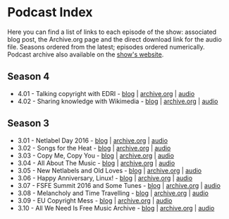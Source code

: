 # Podcast Index

Here you can find a list of links to each episode of the show: associated blog post, the Archive.org page and the direct download link for the audio file. Seasons ordered from the latest; episodes ordered numerically. Podcast archive also available on the [show's website](https://www.whitemarketpodcast.co.uk/podcast-archive/).

## Season 4

- 4.01 - Talking copyright with EDRI - [blog](https://www.whitemarketpodcast.co.uk/podcasts/2017/07/30/session-4-01-talking-copyright-edri/) | [archive.org](https://archive.org/details/WhiteMarketPodcastSession401) | [audio](https://archive.org/download/WhiteMarketPodcastSession401/WhiteMarketPodcast-Session401.mp3)
- 4.02 - Sharing knowledge with Wikimedia  -  [blog](https://www.whitemarketpodcast.co.uk/podcasts/2017/09/10/session-4-02-sharing-knowledge-with-wikimedia/) | [archive.org](https://archive.org/details/WhiteMarketPodcastSession402) | [audio](https://archive.org/download/WhiteMarketPodcastSession402/WhiteMarketPodcast-Session402.mp3)

## Season 3

- 3.01 - Netlabel Day 2016 -  [blog](https://www.whitemarketpodcast.co.uk/podcasts/2016/07/14/session-3-01-netlabel-day-2016/) | [archive.org](https://archive.org/details/WhiteMarket20160715Session301) | [audio](https://archive.org/download/WhiteMarket20160715Session301/WhiteMarket-20160715-Session301.mp3)
- 3.02 - Songs for the Heat -  [blog](https://www.whitemarketpodcast.co.uk/podcasts/2016/07/21/session-3-02-songs-heat/) | [archive.org](https://archive.org/details/WhiteMarket20160721Session302) | [audio](https://archive.org/download/WhiteMarket20160721Session302/WhiteMarket-20160721-Session302.mp3)
- 3.03 - Copy Me, Copy You - [blog](https://www.whitemarketpodcast.co.uk/features/interviews/2016/07/28/3-03-copy-me-copy-you/) | [archive.org](https://archive.org/details/WhiteMarket20160728Session303) | [audio](https://archive.org/download/WhiteMarket20160728Session303/WhiteMarket-20160728-Session303.mp3)
- 3.04 - All About The Music - [blog](https://www.whitemarketpodcast.co.uk/podcasts/2016/08/04/session-3-04/) | [archive.org](https://archive.org/details/WhiteMarket20160804Session304) | [audio](https://archive.org/download/WhiteMarket20160804Session304/WhiteMarket-20160804-Session304.mp3)
- 3.05 - New Netlabels and Old Loves - [blog](https://www.whitemarketpodcast.co.uk/podcasts/2016/08/19/session-3-05-new-netlabels-old-loves/) | [archive.org](https://archive.org/details/WhiteMarket20160819Session305) | [audio](https://archive.org/download/WhiteMarket20160819Session305/WhiteMarket-20160819-Session305.mp3)
- 3.06 - Happy Anniversary, Linux! - [blog](https://www.whitemarketpodcast.co.uk/podcasts/2016/08/25/session-3-06-happy-anniversary-linux/) | [archive.org](https://archive.org/details/WhiteMarket20160825Session306) | [audio](https://archive.org/download/WhiteMarket20160825Session306/WhiteMarket-20160825-Session306.mp3)
- 3.07 - FSFE Summit 2016 and Some Tunes - [blog](https://www.whitemarketpodcast.co.uk/podcasts/2016/09/01/session-3-07-fsfe-summit-2016-and-some-tunes/) | [archive.org](https://archive.org/details/WhiteMarket20160901Session307) | [audio](https://archive.org/download/WhiteMarket20160901Session307/WhiteMarket-20160901-Session307.mp3)
- 3.08 - Melancholy and Time Travelling - [blog](https://www.whitemarketpodcast.co.uk/podcasts/2016/09/08/session-3-08-melancholy-time-travelling/) | [archive.org](https://archive.org/details/WhiteMarket20160902Session308) | [audio](https://archive.org/download/WhiteMarket20160902Session308/WhiteMarket-20160902-Session308.mp3)
- 3.09 - EU Copyright Mess - [blog](https://www.whitemarketpodcast.co.uk/podcasts/2016/09/18/session-3-09-eu-copyright-mess/) | [archive.org](https://archive.org/details/WhiteMarket20160918Session309) | [audio](https://archive.org/download/WhiteMarket20160918Session309/WhiteMarket-20160918-Session309.mp3)
- 3.10 - All We Need Is Free Music Archive - [blog](https://www.whitemarketpodcast.co.uk/podcasts/2016/09/25/session-3-10-need-free-music-archive/) | [archive.org](https://archive.org/details/WhiteMarket20160925Session310) | [audio](https://archive.org/download/WhiteMarket20160925Session310/WhiteMarket-20160925-Session310.mp3)
